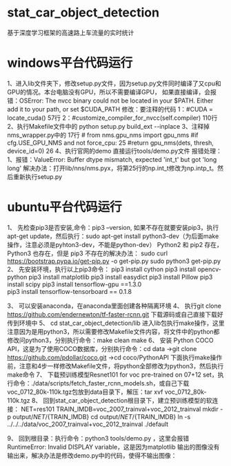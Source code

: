 # stat_car_object_detection
基于深度学习框架的高速路上车流量的实时统计
# windows平台代码运行
1、进入lib文件夹下，修改setup.py文件，因为setup.py文件同时编译了又cpu和GPU的情况。本台电脑没有GPU，所以不需要编译GPU，
   如果直接编译，会报错：OSError: The nvcc binary could not be located in your $PATH. Either add it to your path, or set $CUDA_PATH
  修改：要注释的代码
  1：#CUDA = locate_cuda()  57行
  2：#customize_compiler_for_nvcc(self.compiler) 110行
2、执行Makefile文件中的 python setup.py build_ext --inplace
3、注释掉nms_wrapper.py中的  17行 # from nms.gpu_nms import gpu_nms
   #if cfg.USE_GPU_NMS and not force_cpu:   25
     #return gpu_nms(dets, thresh, device_id=0)  26
4、执行官网的demo  直接运行tools/demo.py文件
报错处理：
1、报错：ValueError: Buffer dtype mismatch, expected 'int_t' but got 'long long'
解决办法：打开lib/nns/nms.pyx，将第25行的np.int_t修改为np.intp_t。然后重新执行setup.py

# ubuntu平台代码运行
1、	先检查pip3是否安装,命令：pip3 –version, 如果不存在就要安装pip3，执行apt-get update，然后执行：sudo apt-get install python3-dev（为后面make操作，注意必须是pyhton3-dev，不能是python-dev）
Python2 和 pip2 存在， Python3 也存在，但是 pip3 不存在的解决办法：
    sudo curl https://bootstrap.pypa.io/get-pip.py -o get-pip.py
    sudo python3  get-pip.py
2、	先安装环境，执行以上pip3命令：  pip3 install cython
                                  pip3 install opencv-python
                                  pip3 install matplotlib
                                  pip3 install easydict
                                  pip3 install Pillow
                                  pip3 install scipy
                                  pip3 install tensorflow-gpu ==1.3.0    
                                  pip3 install tensorflow-tensorboard == 0.1.8

3、	可以安装anaconda，在anaconda里面创建各种隔离环境
4、	执行git clone https://github.com/endernewton/tf-faster-rcnn.git  下载源码或自己直接下载好传到环境中
5、	cd stat_car_object_detection/lib 进入lib包执行make操作，这里注意因为是用python3，所以需要修改Makefile文件内容，将文件中的python都修改问python3，分别执行命令：make clean   make
6、	安装 Python COCO API，这是为了使用COCO数据库，分别执行命令：cd data ->git clone https://github.com/pdollar/coco.git ->cd coco/PythonAPI 下面执行make操作前，注意和4步一样修改Makefile文件，将python全部修改为python3，然后执行 make命令
7、	下载预训练模型Resnet101 for voc pre-trained on 07+12 set，执行命令：./data/scripts/fetch_faster_rcnn_models.sh，或自己下载voc_0712_80k-110k.tgz包放到data目录下，解压：tar xvf voc_0712_80k-110k.tgz
8、	回到stat_car_object_detection根目录下，建立预训练模型的软连接：
      NET=res101
      TRAIN_IMDB=voc_2007_trainval+voc_2012_trainval
      mkdir -p output/${NET}/${TRAIN_IMDB}
      cd output/${NET}/${TRAIN_IMDB}
      ln -s ../../../data/voc_2007_trainval+voc_2012_trainval ./default
	
9、	回到根目录：执行命令：python3 tools/demo.py ，这里会报错RuntimeError: Invalid DISPLAY variable，这是因为matplotlib 输出的图像没有输出来，解决办法是修改demo.py中的代码，使得不输出图像：


